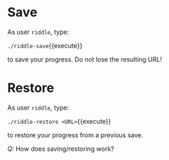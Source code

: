 Save
====

As user `riddle`, type:

`./riddle-save`{{execute}}

to save your progress. Do not lose the resulting URL!


Restore
=======

As user `riddle`, type:

`./riddle-restore <URL>`{{execute}}

to restore your progress from a previous save.

*Q:* How does saving/restoring work?
